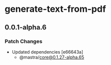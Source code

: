 # generate-text-from-pdf

## 0.0.1-alpha.6

### Patch Changes

- Updated dependencies [e66643a]
  - @mastra/core@0.1.27-alpha.65
